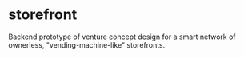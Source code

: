 # storefront
Backend prototype of venture concept design for a smart network of ownerless, "vending-machine-like" storefronts.
